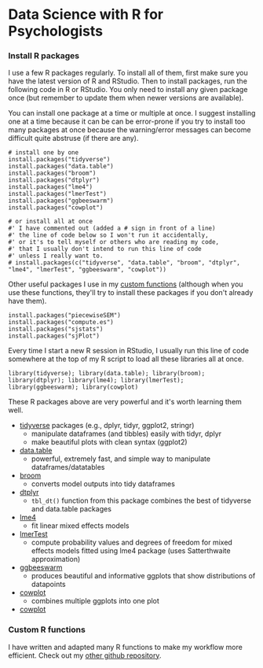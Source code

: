 # Data Science with R for Psychologists

### Install R packages

I use a few R packages regularly. To install all of them, first make sure you have the latest version of R and RStudio. Then to install packages, run the following code in R or RStudio. You only need to install any given package once (but remember to update them when newer versions are available).

You can install one package at a time or multiple at once. I suggest installing one at a time because it can be can be error-prone if you try to install too many packages at once because the warning/error messages can become difficult quite abstruse (if there are any).

```
# install one by one
install.packages("tidyverse")
install.packages("data.table")
install.packages("broom")
install.packages("dtplyr")
install.packages("lme4")
install.packages("lmerTest")
install.packages("ggbeeswarm")
install.packages("cowplot")

# or install all at once
#' I have commented out (added a # sign in front of a line)
#' the line of code below so I won't run it accidentally,
#' or it's to tell myself or others who are reading my code,
#' that I usually don't intend to run this line of code
#' unless I really want to.
# install.packages(c("tidyverse", "data.table", "broom", "dtplyr", "lme4", "lmerTest", "ggbeeswarm", "cowplot"))
```

Other useful packages I use in my [custom functions](#custom-r-functions) (although when you use these functions, they'll try to install these packages if you don't already have them).

```
install.packages("piecewiseSEM")
install.packages("compute.es")
install.packages("sjstats")
install.packages("sjPlot")
```

Every time I start a new R session in RStudio, I usually run this line of code somewhere at the top of my R script to load all these libraries all at once.

```
library(tidyverse); library(data.table); library(broom); library(dtplyr); library(lme4); library(lmerTest); library(ggbeeswarm); library(cowplot)
```

These R packages above are very powerful and it's worth learning them well.

* [tidyverse](https://www.tidyverse.org/) packages (e.g., dplyr, tidyr, ggplot2, stringr)
    - manipulate dataframes (and tibbles) easily with tidyr, dplyr
    - make beautiful plots with clean syntax (ggplot2)
* [data.table](https://cran.r-project.org/web/packages/data.table/vignettes/datatable-intro.html)
    - powerful, extremely fast, and simple way to manipulate dataframes/datatables
* [broom](https://cran.r-project.org/web/packages/broom/vignettes/broom.html)
    - converts model outputs into tidy dataframes
* [dtplyr](https://github.com/hadley/dtplyr)
    - `tbl_dt()` function from this package combines the best of tidyverse and data.table packages
* [lme4](https://www.jaredknowles.com/journal/2013/11/25/getting-started-with-mixed-effect-models-in-r)
    - fit linear mixed effects models
* [lmerTest](https://cran.r-project.org/web/packages/lmerTest/index.html)
    - compute probability values and degrees of freedom for mixed effects models fitted using lme4 package (uses Satterthwaite approximation)
* [ggbeeswarm](https://github.com/eclarke/ggbeeswarm)
    - produces beautiful and informative ggplots that show distributions of datapoints
* [cowplot](https://cran.r-project.org/web/packages/cowplot/vignettes/introduction.html)
    - combines multiple ggplots into one plot
* [cowplot](https://cran.r-project.org/web/packages/cowplot/vignettes/introduction.html)

### Custom R functions

I have written and adapted many R functions to make my workflow more efficient. Check out my [other github repository](https://github.com/hauselin/Rcode).
